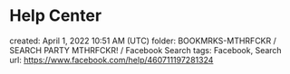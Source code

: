 # Help Center

created: April 1, 2022 10:51 AM (UTC)
folder: BOOKMRKS-MTHRFCKR / SEARCH PARTY MTHRFCKR! / Facebook Search
tags: Facebook, Search
url: https://www.facebook.com/help/460711197281324